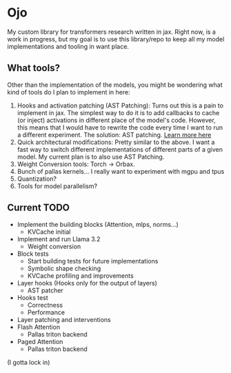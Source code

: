 # Ojo

My custom library for transformers research written in jax. Right now, is a work in progress, but my goal is to use this library/repo to keep all my model implementations and tooling in want place.

## What tools?

Other than the implementation of the models, you might be wondering what kind of tools do I plan to implement in here:

1. Hooks and activation patching (AST Patching): Turns out this is a pain to implement in jax. The simplest way to do it is to add callbacks to cache (or inject) activations in different place of the model's code. However, this means that I would have to rewrite the code every time I want to run a different experiment. The solution: AST patching. [Learn more here](https://www.alignmentforum.org/posts/C5KAZQib3bzzpeyrg/progress-update-1-from-the-gdm-mech-interp-team-full-update#Instrumenting_LLM_model_internals_in_JAX)
2. Quick architectural modifications: Pretty similar to the above. I want a fast way to switch different implementations of different parts of a given model. My current plan is to also use AST Patching.
3. Weight Conversion tools: Torch -> Orbax.
4. Bunch of pallas kernels... I really want to experiment with mgpu and tpus
5. Quantization?
6. Tools for model parallelism?


## Current TODO

* Implement the building blocks (Attention, mlps, norms...)
    - KVCache initial
* Implement and run Llama 3.2
    - Weight conversion
* Block tests
    - Start building tests for future implementations
    - Symbolic shape checking
    - KVCache profiling and improvements
* Layer hooks (Hooks only for the output of layers)
    - AST patcher
* Hooks test
    - Correctness
    - Performance
* Layer patching and interventions
* Flash Attention
    - Pallas triton backend
* Paged Attention
    - Pallas triton backend

(I gotta lock in)